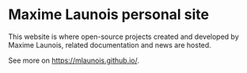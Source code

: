 # Maxime Launois personal site
This website is where open-source projects created and developed by Maxime Launois, related documentation and news are hosted.

See more on https://mlaunois.github.io/.
